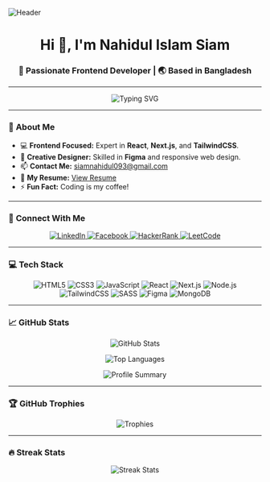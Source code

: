 ![Header](https://i.ibb.co/KVV2fFc/github-header-image.png)

<h1 align="center">Hi 👋, I'm Nahidul Islam Siam</h1>
<h3 align="center">🚀 Passionate Frontend Developer | 🌏 Based in Bangladesh</h3>

---

<p align="center">
  <img src="https://readme-typing-svg.herokuapp.com?color=%2336BCF7&lines=Welcome+to+my+GitHub+Profile!;Frontend+Developer+%7C+Problem+Solver;React+%7C+Next.js+%7C+TailwindCSS" alt="Typing SVG" />
</p>

---

### 🌟 **About Me**
- 💻 **Frontend Focused:** Expert in **React**, **Next.js**, and **TailwindCSS**.
- 🎨 **Creative Designer:** Skilled in **Figma** and responsive web design.
- 📫 **Contact Me:** [siamnahidul093@gmail.com](mailto:siamnahidul093@gmail.com)
- 📄 **My Resume:** [View Resume](https://drive.google.com/file/d/1oTGujjiuwF4O9Ok1rKrIv598nItsQhQH/view)
- ⚡ **Fun Fact:** Coding is my coffee!

---

### 🔗 **Connect With Me**
<p align="center">
  <a href="https://linkedin.com/in/nahidul-islam-siam/" target="_blank">
    <img src="https://img.shields.io/badge/LinkedIn-0077B5?style=for-the-badge&logo=linkedin&logoColor=white" alt="LinkedIn" />
  </a>
  <a href="https://fb.com/nahidulislam.siam.397" target="_blank">
    <img src="https://img.shields.io/badge/Facebook-1877F2?style=for-the-badge&logo=facebook&logoColor=white" alt="Facebook" />
  </a>
  <a href="https://www.hackerrank.com/eub_cse_23_19" target="_blank">
    <img src="https://img.shields.io/badge/HackerRank-2EC866?style=for-the-badge&logo=hackerrank&logoColor=white" alt="HackerRank" />
  </a>
  <a href="https://leetcode.com/u/siam628/" target="_blank">
    <img src="https://img.shields.io/badge/LeetCode-FFA116?style=for-the-badge&logo=leetcode&logoColor=white" alt="LeetCode" />
  </a>
</p>

---

### 💻 **Tech Stack**
<p align="center">
  <img src="https://img.shields.io/badge/HTML5-E34F26?style=for-the-badge&logo=html5&logoColor=white" alt="HTML5" />
  <img src="https://img.shields.io/badge/CSS3-1572B6?style=for-the-badge&logo=css3&logoColor=white" alt="CSS3" />
  <img src="https://img.shields.io/badge/JavaScript-F7DF1E?style=for-the-badge&logo=javascript&logoColor=black" alt="JavaScript" />
  <img src="https://img.shields.io/badge/React-61DAFB?style=for-the-badge&logo=react&logoColor=black" alt="React" />
  <img src="https://img.shields.io/badge/Next.js-000000?style=for-the-badge&logo=next.js&logoColor=white" alt="Next.js" />
  <img src="https://img.shields.io/badge/Node.js-339933?style=for-the-badge&logo=node.js&logoColor=white" alt="Node.js" />
  <img src="https://img.shields.io/badge/TailwindCSS-06B6D4?style=for-the-badge&logo=tailwindcss&logoColor=white" alt="TailwindCSS" />
  <img src="https://img.shields.io/badge/SASS-CC6699?style=for-the-badge&logo=sass&logoColor=white" alt="SASS" />
  <img src="https://img.shields.io/badge/Figma-F24E1E?style=for-the-badge&logo=figma&logoColor=white" alt="Figma" />
  <img src="https://img.shields.io/badge/MongoDB-47A248?style=for-the-badge&logo=mongodb&logoColor=white" alt="MongoDB" />
</p>

---

### 📈 **GitHub Stats**
<p align="center">
  <img src="https://github-readme-stats.vercel.app/api?username=nahidul-islam-siam&show_icons=true&theme=radical" alt="GitHub Stats" />
</p>
<p align="center">
  <img src="https://github-readme-stats.vercel.app/api/top-langs/?username=nahidul-islam-siam&layout=compact&theme=radical" alt="Top Languages" />
</p>
<p align="center">
  <img src="https://github-profile-summary-cards.vercel.app/api/cards/profile-details?username=nahidul-islam-siam&theme=radical" alt="Profile Summary" />
</p>

---

### 🏆 **GitHub Trophies**
<p align="center">
  <img src="https://github-profile-trophy.vercel.app/?username=nahidul-islam-siam&theme=radical&no-frame=true&row=1" alt="Trophies" />
</p>

---

### 🔥 **Streak Stats**
<p align="center">
  <img src="https://github-readme-streak-stats.herokuapp.com/?user=nahidul-islam-siam&theme=radical" alt="Streak Stats" />
</p>
